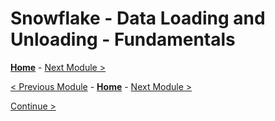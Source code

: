 # Snowflake - Data Loading and Unloading - Fundamentals

**[Home](../README.md)** - [Next Module >](../modules/module02.md)

[< Previous Module](README.md) - **[Home](README.md)** - [Next Module >](module02.md)


[Continue >](../modules/module02.md)